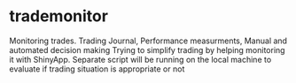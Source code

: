 # trademonitor
Monitoring trades. Trading Journal, Performance measurments, Manual and automated decision making
Trying to simplify trading by helping monitoring it with ShinyApp. 
Separate script will be running on the local machine to evaluate if trading situation is appropriate or not
